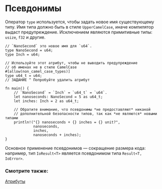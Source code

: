 # Псевдонимы

Оператор `type` используется, чтобы задать новое имя существующему типу. Имя типа должно быть в стиле `UpperCamelCase`, иначе компилятор выдаст предупреждение. Исключением являются примитивные типы: `usize`, `f32` и другие.

```rust,editable
// `NanoSecond` это новое имя для `u64`.
type NanoSecond = u64;
type Inch = u64;

// Используйте этот атрибут, чтобы не выводить предупреждение
// об именах не в стиле CamelCase
#[allow(non_camel_case_types)]
type u64_t = u64;
// ЗАДАНИЕ ^ Попробуйте удалить атрибут

fn main() {
    // `NanoSecond` = `Inch` = `u64_t` = `u64`.
    let nanoseconds: NanoSecond = 5 as u64_t;
    let inches: Inch = 2 as u64_t;

    // Обратите внимание, что псевдонимы *не предоставляют* никакой
    // дополнительной безопасности типов, так как *не являются* новыми типами
    println!("{} nanoseconds + {} inches = {} unit?",
             nanoseconds,
             inches,
             nanoseconds + inches);
}
```

Основное применение псевдонимов — сокращение размера кода: например, тип `IoResult<T>` является псевдонимом типа `Result<T, IoError>`.

### Смотрите также:

[](../attribute.md)[Атрибуты](../attribute.md)
